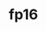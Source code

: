 ---
title: "fp16"
layout: cache
categories: [package, develop-2024-01-21]
meta: {"versions": ["2020-05-14"], "compilers": ["apple-clang@=15.0.0", "gcc@=11.3.0", "gcc@=11.4.0"], "oss": ["ubuntu20.04", "ubuntu22.04", "ventura"], "platforms": ["darwin", "linux"], "targets": ["aarch64", "x86_64_v3"], "stacks": ["e4s", "ml-darwin-aarch64-mps", "ml-linux-x86_64-cpu", "ml-linux-x86_64-cuda", "ml-linux-x86_64-rocm", "root"], "num_specs": 3, "num_specs_by_stack": {"ml-darwin-aarch64-mps": 1, "root": 3, "e4s": 1, "ml-linux-x86_64-cuda": 1, "ml-linux-x86_64-rocm": 1, "ml-linux-x86_64-cpu": 1}}
spec_details: [{"hash": "soxzwz3euwlekdgnglwhrzzeyge2bdoc", "compiler": "apple-clang@=15.0.0", "versions": ["2020-05-14"], "os": "ventura", "platform": "darwin", "target": "aarch64", "variants": ["build_system=cmake", "build_type=Release", "generator=ninja", "~ipo"], "stacks": ["ml-darwin-aarch64-mps", "root"], "size": "-", "tarball": "https://binaries.spack.io/releases/develop-2024-01-21/build_cache/darwin-ventura-aarch64/apple-clang-15.0.0/fp16-2020-05-14/darwin-ventura-aarch64-apple-clang-15.0.0-fp16-2020-05-14-soxzwz3euwlekdgnglwhrzzeyge2bdoc.spack"}, {"hash": "u6eboerk2m3rrzistj5ib3a4kmwj6a5y", "compiler": "gcc@=11.4.0", "versions": ["2020-05-14"], "os": "ubuntu20.04", "platform": "linux", "target": "x86_64_v3", "variants": ["build_system=cmake", "build_type=Release", "generator=ninja", "~ipo"], "stacks": ["e4s", "root"], "size": "-", "tarball": "https://binaries.spack.io/releases/develop-2024-01-21/build_cache/linux-ubuntu20.04-x86_64_v3/gcc-11.4.0/fp16-2020-05-14/linux-ubuntu20.04-x86_64_v3-gcc-11.4.0-fp16-2020-05-14-u6eboerk2m3rrzistj5ib3a4kmwj6a5y.spack"}, {"hash": "bjc766mdh47ojvkekoccar2vb5sdh2rc", "compiler": "gcc@=11.3.0", "versions": ["2020-05-14"], "os": "ubuntu22.04", "platform": "linux", "target": "x86_64_v3", "variants": ["build_system=cmake", "build_type=Release", "generator=ninja", "~ipo"], "stacks": ["ml-linux-x86_64-cuda", "ml-linux-x86_64-rocm", "root", "ml-linux-x86_64-cpu"], "size": "-", "tarball": "https://binaries.spack.io/releases/develop-2024-01-21/build_cache/linux-ubuntu22.04-x86_64_v3/gcc-11.3.0/fp16-2020-05-14/linux-ubuntu22.04-x86_64_v3-gcc-11.3.0-fp16-2020-05-14-bjc766mdh47ojvkekoccar2vb5sdh2rc.spack"}]
---
